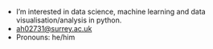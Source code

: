 - I’m interested in data science, machine learning and data visualisation/analysis in python.
- ah02731@surrey.ac.uk
- Pronouns: he/him

